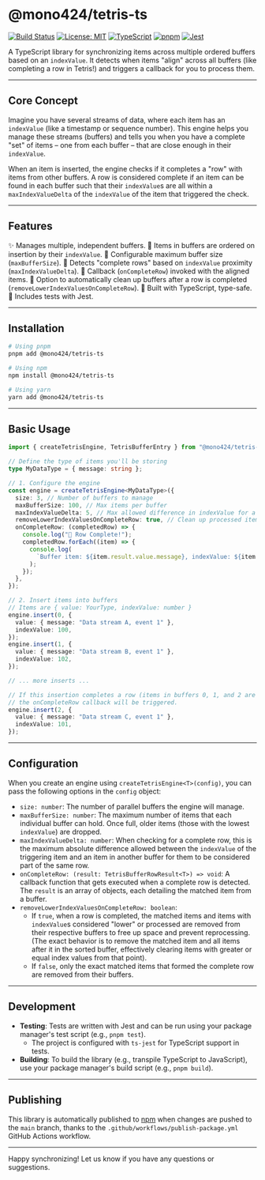 # @mono424/tetris-ts

[![Build Status](https://github.com/mono424/tetris-ts/actions/workflows/publish-package.yml/badge.svg)](https://github.com/mono424/tetris-ts/actions/workflows/publish-package.yml)
[![License: MIT](https://img.shields.io/badge/License-MIT-yellow.svg?style=flat-square)](https://opensource.org/licenses/MIT) [![TypeScript](https://img.shields.io/badge/TypeScript-blue?style=flat-square&logo=typescript)](https://www.typescriptlang.org/)
[![pnpm](https://img.shields.io/badge/pnpm-F69220?style=flat-square&logo=pnpm)](https://pnpm.io/)
[![Jest](https://img.shields.io/badge/Jest-C21325?style=flat-square&logo=jest)](https://jestjs.io/)

A TypeScript library for synchronizing items across multiple ordered buffers based on an `indexValue`. It detects when items "align" across all buffers (like completing a row in Tetris!) and triggers a callback for you to process them.

---

## Core Concept

Imagine you have several streams of data, where each item has an `indexValue` (like a timestamp or sequence number). This engine helps you manage these streams (buffers) and tells you when you have a complete "set" of items – one from each buffer – that are close enough in their `indexValue`.

When an item is inserted, the engine checks if it completes a "row" with items from other buffers. A row is considered complete if an item can be found in each buffer such that their `indexValue`s are all within a `maxIndexValueDelta` of the `indexValue` of the item that triggered the check.

---

## Features

✨ Manages multiple, independent buffers.
🔢 Items in buffers are ordered on insertion by their `indexValue`.
📐 Configurable maximum buffer size (`maxBufferSize`).
🎯 Detects "complete rows" based on `indexValue` proximity (`maxIndexValueDelta`).
🎣 Callback (`onCompleteRow`) invoked with the aligned items.
🧹 Option to automatically clean up buffers after a row is completed (`removeLowerIndexValuesOnCompleteRow`).
💪 Built with TypeScript, type-safe.
🧪 Includes tests with Jest.

---

## Installation

```bash
# Using pnpm
pnpm add @mono424/tetris-ts

# Using npm
npm install @mono424/tetris-ts

# Using yarn
yarn add @mono424/tetris-ts
```

---

## Basic Usage

```typescript
import { createTetrisEngine, TetrisBufferEntry } from "@mono424/tetris-ts";

// Define the type of items you'll be storing
type MyDataType = { message: string };

// 1. Configure the engine
const engine = createTetrisEngine<MyDataType>({
  size: 3, // Number of buffers to manage
  maxBufferSize: 100, // Max items per buffer
  maxIndexValueDelta: 5, // Max allowed difference in indexValue for a "match"
  removeLowerIndexValuesOnCompleteRow: true, // Clean up processed items
  onCompleteRow: (completedRow) => {
    console.log("🎉 Row Complete!");
    completedRow.forEach((item) => {
      console.log(
        `Buffer item: ${item.result.value.message}, indexValue: ${item.result.indexValue}, delta: ${item.delta}`,
      );
    });
  },
});

// 2. Insert items into buffers
// Items are { value: YourType, indexValue: number }
engine.insert(0, {
  value: { message: "Data stream A, event 1" },
  indexValue: 100,
});
engine.insert(1, {
  value: { message: "Data stream B, event 1" },
  indexValue: 102,
});

// ... more inserts ...

// If this insertion completes a row (items in buffers 0, 1, and 2 are found around indexValue 101)
// the onCompleteRow callback will be triggered.
engine.insert(2, {
  value: { message: "Data stream C, event 1" },
  indexValue: 101,
});
```

---

## Configuration

When you create an engine using `createTetrisEngine<T>(config)`, you can pass the following options in the `config` object:

- `size: number`: The number of parallel buffers the engine will manage.
- `maxBufferSize: number`: The maximum number of items that each individual buffer can hold. Once full, older items (those with the lowest `indexValue`) are dropped.
- `maxIndexValueDelta: number`: When checking for a complete row, this is the maximum absolute difference allowed between the `indexValue` of the triggering item and an item in another buffer for them to be considered part of the same row.
- `onCompleteRow: (result: TetrisBufferRowResult<T>) => void`: A callback function that gets executed when a complete row is detected. The `result` is an array of objects, each detailing the matched item from a buffer.
- `removeLowerIndexValuesOnCompleteRow: boolean`:
  - If `true`, when a row is completed, the matched items and items with `indexValue`s considered "lower" or processed are removed from their respective buffers to free up space and prevent reprocessing. (The exact behavior is to remove the matched item and all items after it in the sorted buffer, effectively clearing items with greater or equal index values from that point).
  - If `false`, only the exact matched items that formed the complete row are removed from their buffers.

---

## Development

- **Testing**: Tests are written with Jest and can be run using your package manager's test script (e.g., `pnpm test`).
  - The project is configured with `ts-jest` for TypeScript support in tests.
- **Building**: To build the library (e.g., transpile TypeScript to JavaScript), use your package manager's build script (e.g., `pnpm build`).

---

## Publishing

This library is automatically published to [npm](https://www.npmjs.com/) when changes are pushed to the `main` branch, thanks to the `.github/workflows/publish-package.yml` GitHub Actions workflow.

---

Happy synchronizing\! Let us know if you have any questions or suggestions.
